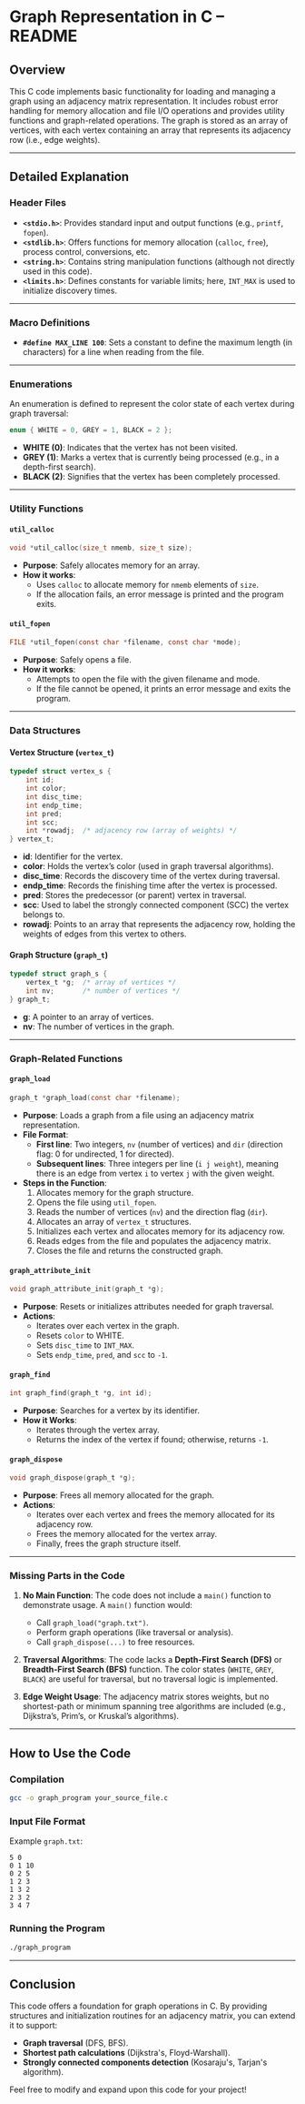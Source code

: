 # Graph Representation in C – README

## Overview

This C code implements basic functionality for loading and managing a graph using an adjacency matrix representation. It includes robust error handling for memory allocation and file I/O operations and provides utility functions and graph-related operations. The graph is stored as an array of vertices, with each vertex containing an array that represents its adjacency row (i.e., edge weights).

---

## Detailed Explanation

### Header Files

- **`<stdio.h>`**: Provides standard input and output functions (e.g., `printf`, `fopen`).
- **`<stdlib.h>`**: Offers functions for memory allocation (`calloc`, `free`), process control, conversions, etc.
- **`<string.h>`**: Contains string manipulation functions (although not directly used in this code).
- **`<limits.h>`**: Defines constants for variable limits; here, `INT_MAX` is used to initialize discovery times.

---

### Macro Definitions

- **`#define MAX_LINE 100`**: Sets a constant to define the maximum length (in characters) for a line when reading from the file.

---

### Enumerations

An enumeration is defined to represent the color state of each vertex during graph traversal:

```c
enum { WHITE = 0, GREY = 1, BLACK = 2 };
```

- **WHITE (0)**: Indicates that the vertex has not been visited.
- **GREY (1)**: Marks a vertex that is currently being processed (e.g., in a depth-first search).
- **BLACK (2)**: Signifies that the vertex has been completely processed.

---

### Utility Functions

#### `util_calloc`

```c
void *util_calloc(size_t nmemb, size_t size);
```
- **Purpose**: Safely allocates memory for an array.
- **How it works**:
  - Uses `calloc` to allocate memory for `nmemb` elements of `size`.
  - If the allocation fails, an error message is printed and the program exits.

#### `util_fopen`

```c
FILE *util_fopen(const char *filename, const char *mode);
```
- **Purpose**: Safely opens a file.
- **How it works**:
  - Attempts to open the file with the given filename and mode.
  - If the file cannot be opened, it prints an error message and exits the program.

---

### Data Structures

#### Vertex Structure (`vertex_t`)

```c
typedef struct vertex_s {
    int id;
    int color;
    int disc_time;
    int endp_time;
    int pred;
    int scc;
    int *rowadj;  /* adjacency row (array of weights) */
} vertex_t;
```

- **id**: Identifier for the vertex.
- **color**: Holds the vertex’s color (used in graph traversal algorithms).
- **disc_time**: Records the discovery time of the vertex during traversal.
- **endp_time**: Records the finishing time after the vertex is processed.
- **pred**: Stores the predecessor (or parent) vertex in traversal.
- **scc**: Used to label the strongly connected component (SCC) the vertex belongs to.
- **rowadj**: Points to an array that represents the adjacency row, holding the weights of edges from this vertex to others.

#### Graph Structure (`graph_t`)

```c
typedef struct graph_s {
    vertex_t *g;  /* array of vertices */
    int nv;       /* number of vertices */
} graph_t;
```

- **g**: A pointer to an array of vertices.
- **nv**: The number of vertices in the graph.

---

### Graph-Related Functions

#### `graph_load`

```c
graph_t *graph_load(const char *filename);
```

- **Purpose**: Loads a graph from a file using an adjacency matrix representation.
- **File Format**:
  - **First line**: Two integers, `nv` (number of vertices) and `dir` (direction flag: 0 for undirected, 1 for directed).
  - **Subsequent lines**: Three integers per line (`i j weight`), meaning there is an edge from vertex `i` to vertex `j` with the given weight.
- **Steps in the Function**:
  1. Allocates memory for the graph structure.
  2. Opens the file using `util_fopen`.
  3. Reads the number of vertices (`nv`) and the direction flag (`dir`).
  4. Allocates an array of `vertex_t` structures.
  5. Initializes each vertex and allocates memory for its adjacency row.
  6. Reads edges from the file and populates the adjacency matrix.
  7. Closes the file and returns the constructed graph.

#### `graph_attribute_init`

```c
void graph_attribute_init(graph_t *g);
```

- **Purpose**: Resets or initializes attributes needed for graph traversal.
- **Actions**:
  - Iterates over each vertex in the graph.
  - Resets `color` to WHITE.
  - Sets `disc_time` to `INT_MAX`.
  - Sets `endp_time`, `pred`, and `scc` to `-1`.

#### `graph_find`

```c
int graph_find(graph_t *g, int id);
```

- **Purpose**: Searches for a vertex by its identifier.
- **How it Works**:
  - Iterates through the vertex array.
  - Returns the index of the vertex if found; otherwise, returns `-1`.

#### `graph_dispose`

```c
void graph_dispose(graph_t *g);
```

- **Purpose**: Frees all memory allocated for the graph.
- **Actions**:
  - Iterates over each vertex and frees the memory allocated for its adjacency row.
  - Frees the memory allocated for the vertex array.
  - Finally, frees the graph structure itself.

---

### Missing Parts in the Code

1. **No Main Function**: The code does not include a `main()` function to demonstrate usage. A `main()` function would:
   - Call `graph_load("graph.txt")`.
   - Perform graph operations (like traversal or analysis).
   - Call `graph_dispose(...)` to free resources.

2. **Traversal Algorithms**: The code lacks a **Depth-First Search (DFS)** or **Breadth-First Search (BFS)** function. The color states (`WHITE`, `GREY`, `BLACK`) are useful for traversal, but no traversal logic is implemented.

3. **Edge Weight Usage**: The adjacency matrix stores weights, but no shortest-path or minimum spanning tree algorithms are included (e.g., Dijkstra’s, Prim’s, or Kruskal’s algorithms).

---

## How to Use the Code

### Compilation
```bash
gcc -o graph_program your_source_file.c
```

### Input File Format
Example `graph.txt`:
```
5 0
0 1 10
0 2 5
1 2 3
1 3 2
2 3 2
3 4 7
```

### Running the Program
```bash
./graph_program
```

---

## Conclusion
This code offers a foundation for graph operations in C. By providing structures and initialization routines for an adjacency matrix, you can extend it to support:
- **Graph traversal** (DFS, BFS).
- **Shortest path calculations** (Dijkstra's, Floyd-Warshall).
- **Strongly connected components detection** (Kosaraju's, Tarjan's algorithm).

Feel free to modify and expand upon this code for your project!

